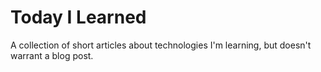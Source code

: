 # Today I Learned
A collection of short articles about technologies I'm learning, but doesn't warrant a blog post.
